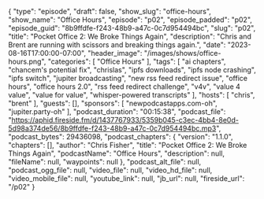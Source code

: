{
  "type": "episode",
  "draft": false,
  "show_slug": "office-hours",
  "show_name": "Office Hours",
  "episode": "p02",
  "episode_padded": "p02",
  "episode_guid": "8b9ffdfe-f243-48b9-a47c-0c7d954494bc",
  "slug": "p02",
  "title": "Pocket Office 2: We Broke Things Again",
  "description": "Chris and Brent are running with scissors and breaking things again.",
  "date": "2023-08-16T17:00:00-07:00",
  "header_image": "/images/shows/office-hours.png",
  "categories": [
    "Office Hours"
  ],
  "tags": [
    "ai chapters",
    "chancem's potential fix",
    "chrislas",
    "ipfs downloads",
    "ipfs node crashing",
    "ipfs switch",
    "jupiter broadcasting",
    "new rss feed redirect issue",
    "office hours",
    "office hours 2.0",
    "rss feed redirect challenge",
    "v4v",
    "value 4 value",
    "value for value",
    "whisper-powered transcripts"
  ],
  "hosts": [
    "chris",
    "brent"
  ],
  "guests": [],
  "sponsors": [
    "newpodcastapps.com-oh",
    "jupiter.party-oh"
  ],
  "podcast_duration": "00:15:38",
  "podcast_file": "https://aphid.fireside.fm/d/1437767933/5359b045-c3ec-4bb4-8e0d-5d98a374de56/8b9ffdfe-f243-48b9-a47c-0c7d954494bc.mp3",
  "podcast_bytes": 29436098,
  "podcast_chapters": {
    "version": "1.1.0",
    "chapters": [],
    "author": "Chris Fisher",
    "title": "Pocket Office 2: We Broke Things Again",
    "podcastName": "Office Hours",
    "description": null,
    "fileName": null,
    "waypoints": null
  },
  "podcast_alt_file": null,
  "podcast_ogg_file": null,
  "video_file": null,
  "video_hd_file": null,
  "video_mobile_file": null,
  "youtube_link": null,
  "jb_url": null,
  "fireside_url": "/p02"
}

